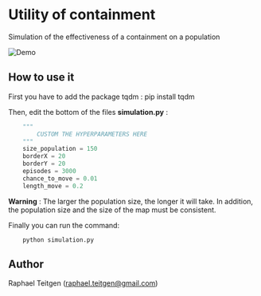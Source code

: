 # Utility of containment

Simulation of the effectiveness of a containment on a population

![Demo](clip.gif)

## How to use it

First you have to add the package tqdm : pip install tqdm

Then, edit the bottom of the files __simulation.py__ :
```python
	"""
		CUSTOM THE HYPERPARAMETERS HERE
	"""
	size_population = 150
	borderX = 20
	borderY = 20
	episodes = 3000
	chance_to_move = 0.01
	length_move = 0.2
```
__Warning__ : The larger the population size, the longer it will take. In addition, the population size and the size of the map must be consistent.

Finally you can run the command:
```
	python simulation.py
```

## Author 

Raphael Teitgen (raphael.teitgen@gmail.com)